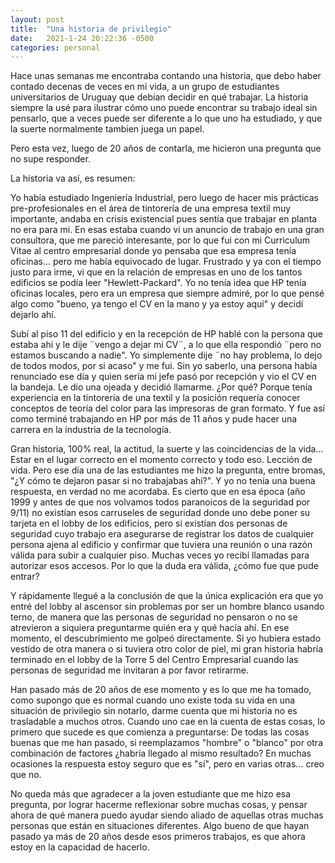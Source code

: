 ```yaml
---
layout: post
title:  "Una historia de privilegio"
date:   2021-1-24 20:22:36 -0500
categories: personal
---
```

Hace unas semanas me encontraba contando una historia, que debo haber contado decenas de veces en mi vida, a un grupo de estudiantes universitarios de Uruguay que debían decidir en qué trabajar. La historia siempre la usé para ilustrar cómo uno puede encontrar su trabajo ideal sin pensarlo, que a veces puede ser diferente a lo que uno ha estudiado, y que la suerte normalmente tambien juega un papel.

Pero esta vez, luego de 20 años de contarla, me hicieron una pregunta que no supe responder.

La historia va así, es resumen:

Yo había estudiado Ingeniería Industrial, pero luego de hacer mis prácticas pre-profesionales en el área de tintorería de una empresa textil muy importante, andaba en crisis existencial pues sentía que trabajar en planta no era para mi. En esas estaba cuando vi un anuncio de trabajo en una gran consultora, que me pareció interesante, por lo que fui con mi Curriculum Vitae al centro empresarial donde yo pensaba que esa empresa tenía oficinas... pero me había equivocado de lugar. Frustrado y ya con el tiempo justo para irme, vi que en la relación de empresas en uno de los tantos edificios se podía leer "Hewlett-Packard". Yo no tenía idea que HP tenía oficinas locales, pero era un empresa que siempre admiré, por lo que pensé algo como "bueno, ya tengo el CV en la mano y ya estoy aquí" y decidí dejarlo ahí.

Subí al piso 11 del edificio y en la recepción de HP hablé con la persona que estaba ahi y le dije ¨vengo a dejar mi CV¨, a lo que ella respondió ¨pero no estamos buscando a nadie". Yo simplemente dije ¨no hay problema, lo dejo de todos modos, por si acaso" y me fui. Sin yo saberlo, una persona había renunciado ese día y quien sería mi jefe pasó por recepción y vio el CV en la bandeja. Le dio una ojeada y decidió llamarme. ¿Por qué? Porque tenía experiencia en la tintorería de una textil y la posición requería conocer conceptos de teoría del color para las impresoras de gran formato. Y fue así como terminé trabajando en HP por más de 11 años y pude hacer una carrera en la industria de la tecnología.

Gran historia, 100% real, la actitud, la suerte y las coincidencias de la vida... Estar en el lugar correcto en el momento correcto y todo eso. Lección de vida. Pero ese día una de las estudiantes me hizo la pregunta, entre bromas, "¿Y cómo te dejaron pasar si no trabajabas ahi?". Y yo no tenía una buena respuesta, en verdad no me acordaba. Es cierto que en esa época (año 1999 y antes de que nos volvamos todos paranoicos de la seguridad por 9/11) no existían esos carruseles de seguridad donde uno debe poner su tarjeta en el lobby de los edificios, pero si existían dos personas de seguridad cuyo trabajo era asegurarse de registrar los datos de cualquier persona ajena al edificio y confirmar que tuviera una reunión o una razón válida para subir a cualquier piso. Muchas veces yo recibí llamadas para autorizar esos accesos. Por lo que la duda era válida, ¿cómo fue que pude entrar?

Y rápidamente llegué a la conclusión de que la única explicación era que yo entré del lobby al ascensor sin problemas por ser un hombre blanco usando terno, de manera que las personas de seguridad no pensaron o no se atrevieron a siquiera preguntarme quién era y qué hacía ahí. En ese momento, el descubrimiento me golpeó directamente. Si yo hubiera estado vestido de otra manera o si tuviera otro color de piel, mi gran historia habría terminado en el lobby de la Torre 5 del Centro Empresarial cuando las personas de seguridad me invitaran a por favor retirarme.

Han pasado más de 20 años de ese momento y es lo que me ha tomado, como supongo que es normal cuando uno existe toda su vida en una situación de privilegio sin notarlo, darme cuenta que mi historia no es trasladable a muchos otros. Cuando uno cae en la cuenta de estas cosas, lo primero que sucede es que comienza a preguntarse: De todas las cosas buenas que me han pasado, si reemplazamos "hombre" o "blanco" por otra combinación de factores ¿habría llegado al mismo resultado? En muchas ocasiones la respuesta estoy seguro que es "sí", pero en varias otras... creo que no.

No queda más que agradecer a la joven estudiante que me hizo esa pregunta, por lograr hacerme reflexionar sobre muchas cosas, y pensar ahora de qué manera puedo ayudar siendo aliado de aquellas otras muchas personas que están en situaciones diferentes. Algo bueno de que hayan pasado ya más de 20 años desde esos primeros trabajos, es que ahora estoy en la capacidad de hacerlo.